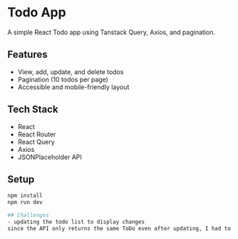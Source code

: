 # Todo App

A simple React Todo app using Tanstack Query, Axios, and pagination.

## Features
- View, add, update, and delete todos
- Pagination (10 todos per page)
- Accessible and mobile-friendly layout

## Tech Stack
- React
- React Router
- React Query
- Axios
- JSONPlaceholder API

## Setup
```bash
npm install
npm run dev

## Challenges
- updating the todo list to display changes
since the API only returns the same ToDo even after updating, I had to directly pass the result inside the function but the changes only appear when the page is not getting refreshed. As soon as the page gets refreshed, the page gets updated to display the same data from the API over and over 
